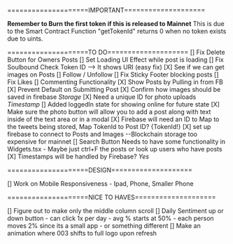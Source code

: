 ====================IMPORTANT====================

**Remember to Burn the first token if this is released to Mainnet**
This is due to the Smart Contract Function "getTokenId" returns 0 when no token exists due to uints.

====================TO DO====================
[] Fix Delete Button for Owners Posts 
[] Set Loading UI Effect while post is loading
[] Fix Soulbound Check Token ID --> It shows URI (easy fix)
[X] See if we can get images on Posts
[] Follow / Unfollow
[] Fix Sticky Footer blocking posts
[] Fix Likes
[] Commenting Functionality
[X] Show Posts by Pulling in from FB
[X] Prevent Default on Submitting Post
[X] Confirm how images should be saved in firebase *Storage*
[X] Need a unique ID for photo uploads *Timestamp*
[] Added loggedIn state for showing online for future state
[X] Make sure the photo button will allow you to add a post along with text inside of the text area or in a modal
[X] Firebase will need an ID to Map to the tweets being stored, Map TokenId to Post ID? {TokenId!}
[X] set up firebase to connect to Posts and Images --Blockchain storage too expensive for mainnet
[] Search Button Needs to have some functionality in Widgets.tsx
    - Maybe just ctrl+F the posts or look up users who have posts
[X] Timestamps will be handled by Firebase? *Yes*

====================DESIGN====================

[] Work on Mobile Responsiveness - Ipad, Phone, Smaller Phone

====================NICE TO HAVES====================

[] Figure out to make only the middle column scroll
[] Daily Sentiment up or down button
    - can click 1x per day
    - avg % starts at 50%
    - each person moves 2% since its a small app
    - or something different
[] Make an animation where 003 shifts to full logo upon refresh

